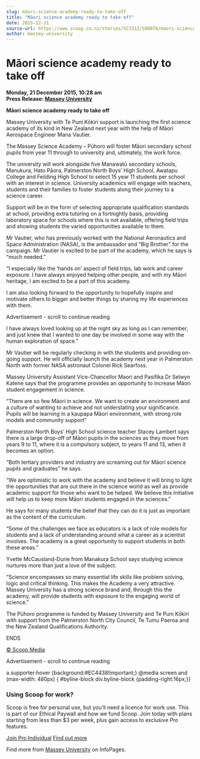 ```yaml
---
slug: māori-science-academy-ready-to-take-off
title: "Māori science academy ready to take off"
date: 2015-12-21
source-url: https://www.scoop.co.nz/stories/SC1512/S00076/maori-science-academy-ready-to-take-off.htm
author: massey-university
---
```

Māori science academy ready to take off
=======================================

**Monday, 21 December 2015, 10:28 am**  
**Press Release: [Massey University](https://info.scoop.co.nz/Massey_University)**

**Māori science academy ready to take off**

Massey University with Te Puni Kōkiri support is launching the first science academy of its kind in New Zealand next year with the help of Māori Aerospace Engineer Mana Vautier.

The Massey Science Academy – Pūhoro will foster Māori secondary school pupils from year 11 through to university and, ultimately, the work force.

The university will work alongside five Manawatū secondary schools, Manukura, Hato Pāora, Palmerston North Boys’ High School, Awatapu College and Feilding High School to select 15 year 11 students per school with an interest in science. University academics will engage with teachers, students and their families to foster students along their journey to a science career.

Support will be in the form of selecting appropriate qualification standards at school, providing extra tutoring on a fortnightly basis, providing laboratory space for schools where this is not available, offering field trips and showing students the varied opportunities available to them.

Mr Vautier, who has previously worked with the National Aeronautics and Space Administration (NASA), is the ambassador and “Big Brother” for the campaign. Mr Vautier is excited to be part of the academy, which he says is “much needed.”

“I especially like the ‘hands on’ aspect of field trips, lab work and career exposure. I have always enjoyed helping other people, and with my Māori heritage, I am excited to be a part of this academy.

I am also looking forward to the opportunity to hopefully inspire and motivate others to bigger and better things by sharing my life experiences with them.

Advertisement - scroll to continue reading





I have always loved looking up at the night sky as long as I can remember, and just knew that I wanted to one day be involved in some way with the human exploration of space.”

Mr Vautier will be regularly checking in with the students and providing on-going support. He will officially launch the academy next year in Palmerston North with former NASA astronaut Colonel Rick Searfoss.

Massey University Assistant Vice-Chancellor Maori and Pasifika Dr Selwyn Katene says that the programme provides an opportunity to increase Māori student engagement in science.

“There are so few Māori in science. We want to create an environment and a culture of wanting to achieve and not understating your significance. Pupils will be learning in a kaupapa Māori environment, with strong role models and community support”

Palmerston North Boys’ High School science teacher Stacey Lambert says there is a large drop-off of Māori pupils in the sciences as they move from years 9 to 11, where it is a compulsory subject, to years 11 and 13, when it becomes an option.

“Both tertiary providers and industry are screaming out for Māori science pupils and graduates” he says.

“We are optimistic to work with the academy and believe it will bring to light the opportunities that are out there in the science world as well as provide academic support for those who want to be helped. We believe this initiative will help us to keep more Māori students engaged in the sciences.”

He says for many students the belief that they can do it is just as important as the content of the curriculum.

“Some of the challenges we face as educators is a lack of role models for students and a lack of understanding around what a career as a scientist involves. The academy is a great opportunity to support students in both these areas.”

Yvette McCausland-Durie from Manakura School says studying science nurtures more than just a love of the subject.

“Science encompasses so many essential life skills like problem solving, logic and critical thinking. This makes the Academy a very attractive. Massey University has a strong science brand and, through this the academy, will provide students with exposure to the engaging world of science.”

The Pūhoro programme is funded by Massey University and Te Puni Kōkiri with support from the Palmerston North City Council, Te Tumu Paeroa and the New Zealand Qualifications Authority.

ENDS

[© Scoop Media](http://www.scoop.co.nz/about/terms.html)  

Advertisement - scroll to continue reading



a.supporter:hover {background:#EC4438!important;} @media screen and (max-width: 480px) { #byline-block div.byline-block {padding-right:16px;}}

### Using Scoop for work?

Scoop is free for personal use, but you’ll need a licence for work use. This is part of our Ethical Paywall and how we fund Scoop. Join today with plans starting from less than $3 per week, plus gain access to exclusive _Pro_ features.  
  
[Join Pro Individual](https://pro.scoop.co.nz/Individual/?from=ProIn24) [Find out more](https://pro.scoop.co.nz/using-scoop-for-work/?from=ProIn24)

Find more from [Massey University](https://info.scoop.co.nz/Massey_University) on InfoPages.